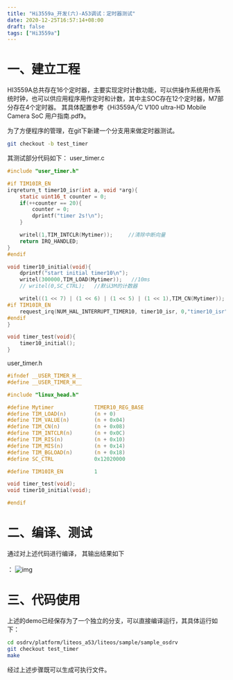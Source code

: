 ```yaml
---
title: "Hi3559a_开发(六)-A53调试：定时器测试"
date: 2020-12-25T16:57:14+08:00
draft: false
tags: ["Hi3559a"]
---
```


# 一、建立工程
HI3559A总共存在16个定时器，主要实现定时计数功能，可以供操作系统用作系统时钟，也可以供应用程序用作定时和计数，其中主SOC存在12个定时器，M7部分存在4个定时器。
其具体配置参考《Hi3559A╱C V100 ultra-HD Mobile Camera SoC 用户指南.pdf》。

为了方便程序的管理，在git下新建一个分支用来做定时器测试。
```bash
git checkout -b test_timer
```

其测试部分代码如下：
user_timer.c
```c
#include "user_timer.h"

#if TIM10IR_EN
irqreturn_t timer10_isr(int a, void *arg){
    static uint16_t counter = 0;
    if(++counter == 20){
        counter = 0;
        dprintf("timer 2s!\n");
    }

    writel(1,TIM_INTCLR(Mytimer));     //清除中断向量
    return IRQ_HANDLED;
}
#endif

void timer10_initial(void){
    dprintf("start initial timer10\n");
    writel(300000,TIM_LOAD(Mytimer));   //10ms
    // writel(0,SC_CTRL);   //默认3M的计数器

    writel((1 << 7) | (1 << 6) | (1 << 5) | (1 << 1),TIM_CN(Mytimer)); //周期计数，不分频
#if TIM10IR_EN
    request_irq(NUM_HAL_INTERRUPT_TIMER10, timer10_isr, 0,"timer10_isr",NULL);
#endif
}

void timer_test(void){
    timer10_initial();
}
```
user_timer.h
```c
#ifndef __USER_TIMER_H__
#define __USER_TIMER_H__

#include "linux_head.h"

#define Mytimer             TIMER10_REG_BASE
#define TIM_LOAD(n)         (n + 0)
#define TIM_VALUE(n)        (n + 0x04)
#define TIM_CN(n)           (n + 0x08)
#define TIM_INTCLR(n)       (n + 0x0C)
#define TIM_RIS(n)          (n + 0x10)
#define TIM_MIS(n)          (n + 0x14)
#define TIM_BGLOAD(n)       (n + 0x18)
#define SC_CTRL             0x12020000

#define TIM10IR_EN          1

void timer_test(void);
void timer10_initial(void);

#endif
```

# 二、编译、测试
通过对上述代码进行编译， 其输出结果如下<br><br/>：
![img](../images/pic7.png)

# 三、代码使用
上述的demo已经保存为了一个独立的分支，可以直接编译运行，其具体运行如下：
```bash
cd osdrv/platform/liteos_a53/liteos/sample/sample_osdrv
git checkout test_timer
make
```
经过上述步骤既可以生成可执行文件。


